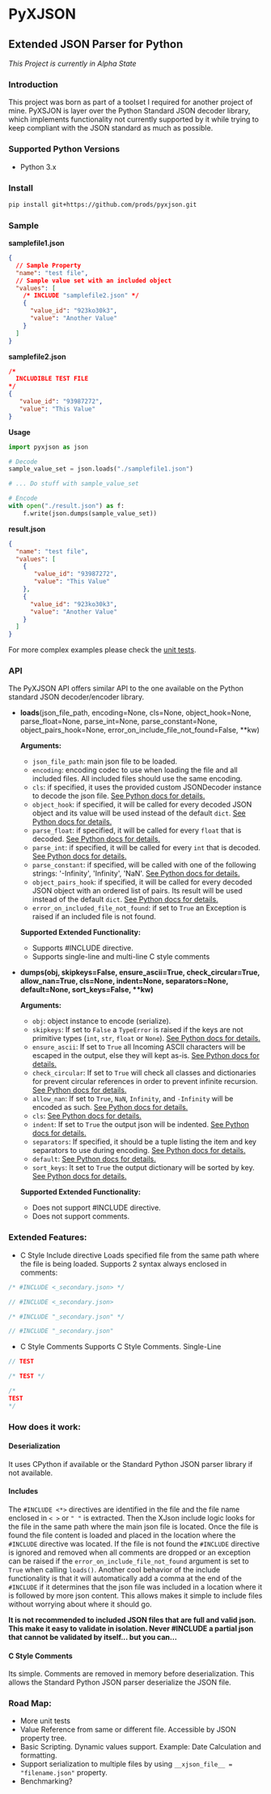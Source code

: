 # PyXJSON 
## Extended JSON Parser for Python

*This Project is currently in Alpha State*

### Introduction
This project was born as part of a toolset I required for another project of mine. PyXSJON is layer over the Python Standard JSON decoder library, which implements functionality not currently supported by it while trying to keep compliant with the JSON standard as much as possible.

### Supported Python Versions
- Python 3.x

### Install

```sh
pip install git+https://github.com/prods/pyxjson.git
```

### Sample

**samplefile1.json**
```json
{
  // Sample Property
  "name": "test file",
  // Sample value set with an included object
  "values": [
    /* INCLUDE "samplefile2.json" */
    {
      "value_id": "923ko30k3",
      "value": "Another Value"
    }
  ]
}
```

**samplefile2.json**
```json
/*
  INCLUDIBLE TEST FILE
*/
{
   "value_id": "93987272",
   "value": "This Value"
}
```

**Usage**
```python
import pyxjson as json

# Decode
sample_value_set = json.loads("./samplefile1.json")

# ... Do stuff with sample_value_set

# Encode
with open("./result.json") as f:
    f.write(json.dumps(sample_value_set))

```

**result.json**
```json
{
  "name": "test file",
  "values": [
    {
       "value_id": "93987272",
       "value": "This Value"
    },
    {
      "value_id": "923ko30k3",
      "value": "Another Value"
    }
  ]
}
```

For more complex examples please check the [unit tests](https://github.com/prods/xjson/tree/master/tests).


### API
The PyXJSON API offers similar API to the one available on the Python standard JSON decoder/encoder library. 

* **loads**(json_file_path, encoding=None, cls=None, object_hook=None, parse_float=None,
          parse_int=None, parse_constant=None, object_pairs_hook=None, error_on_include_file_not_found=False, \*\*kw)
          
  **Arguments:**
  - `json_file_path`: main json file to be loaded.
  - `encoding`: encoding codec to use when loading the file and all included files. All included files should use the same encoding.
  - `cls`: if specified, it uses the provided custom JSONDecoder instance to decode the json file. [See Python docs for details.](https://docs.python.org/3/library/json.html#json.JSONDecoder)
  - `object_hook`: if specified, it will be called for every decoded JSON object and its value will be used instead of the default `dict`. [See Python docs for details.](https://docs.python.org/3/library/json.html#json.JSONDecoder)
  - `parse_float`: if specified, it will be called for every `float` that is decoded. [See Python docs for details.](https://docs.python.org/3/library/json.html#json.JSONDecoder)
  - `parse_int`: if specified, it will be called for every `int` that is decoded. [See Python docs for details.](https://docs.python.org/3/library/json.html#json.JSONDecoder)
  - `parse_constant`: if specified, will be called with one of the following strings: '-Infinity', 'Infinity', 'NaN'. [See Python docs for details.](https://docs.python.org/3/library/json.html#json.JSONDecoder)
  - `object_pairs_hook`: if specified, it will be called for every decoded JSON object with an ordered list of pairs. Its result will be used instead of the default `dict`. [See Python docs for details.](https://docs.python.org/3/library/json.html#json.JSONDecoder)
  - `error_on_included_file_not_found`: if set to `True` an Exception is raised if an included file is not found.
  
  **Supported Extended Functionality:**
   - Supports #INCLUDE directive. 
   - Supports single-line and multi-line C style comments
   
* **dumps(obj, skipkeys=False, ensure_ascii=True, check_circular=True,
          allow_nan=True, cls=None, indent=None, separators=None,
          default=None, sort_keys=False, \*\*kw)**
          
  **Arguments:**
  - `obj`: object instance to encode (serialize).
  - `skipkeys`: If set to `False` a `TypeError` is raised if the keys are not primitive types (`int`, `str`, `float` or `None`). [See Python docs for details.](https://docs.python.org/3/library/json.html#json.JSONEncoder)
  - `ensure_ascii`: If set to `True` all Incoming ASCII characters will be escaped in the output, else they will kept as-is. [See Python docs for details.](https://docs.python.org/3/library/json.html#json.JSONEncoder)
  - `check_circular`: If set to `True` will check all classes and dictionaries for prevent circular references in order to prevent infinite recursion. [See Python docs for details.](https://docs.python.org/3/library/json.html#json.JSONEncoder)
  - `allow_nan`: If set to `True`, `NaN`, `Infinity`, and `-Infinity` will be encoded as such. [See Python docs for details.](https://docs.python.org/3/library/json.html#json.JSONEncoder)
  - `cls`: [See Python docs for details.](https://docs.python.org/3/library/json.html#json.JSONEncoder)
  - `indent`: If set to `True` the output json will be indented. [See Python docs for details.](https://docs.python.org/3/library/json.html#json.JSONEncoder)
  - `separators`: If specified, it should be a tuple listing the item and key separators to use during encoding. [See Python docs for details.](https://docs.python.org/3/library/json.html#json.JSONEncoder)
  - `default`: [See Python docs for details.](https://docs.python.org/3/library/json.html#json.JSONEncoder.default)
  - `sort_keys`: It set to `True` the output dictionary will be sorted by key. [See Python docs for details.](https://docs.python.org/3/library/json.html#json.JSONEncoder)
          
  **Supported Extended Functionality:**
  - Does not support #INCLUDE directive.
  - Does not support comments.

### Extended Features:
 * C Style Include directive
 Loads specified file from the same path where the file is being loaded.
 Supports 2 syntax always enclosed in comments:
 ```c
/* #INCLUDE <_secondary.json> */

// #INCLUDE <_secondary.json>

/* #INCLUDE "_secondary.json" */

// #INCLUDE "_secondary.json"
```

* C Style Comments
Supports C Style Comments.
Single-Line
```c
// TEST

/* TEST */
```

```c
/* 
TEST
*/
```

### How does it work:

#### Deserialization
It uses CPython if available or the Standard Python JSON parser library if not available.

#### Includes
The `#INCLUDE <*>` directives are identified in the file and the file name enclosed in `< >` or `" "` is extracted. Then the XJson include logic looks for the file in the same path where the main json file is located. Once the file is found the file content is loaded and placed in the location where the `#INCLUDE` directive was located. If the file is not found the `#INCLUDE` directive is ignored and removed when all comments are dropped or an exception can be raised if the `error_on_include_file_not_found` argument is set to `True` when calling `loads()`. Another cool behavior of the include functionality is that it will automatically add a comma at the end of the `#INCLUDE` if it determines that the json file was included in a location where it is followed by more json content. This allows makes it simple to include files without worrying about where it should go.

**It is not recommended to included JSON files that are full and valid json. This make it easy to validate in isolation. Never #INCLUDE a partial json that cannot be validated by itself... but you can...** 

#### C Style Comments
Its simple. Comments are removed in memory before deserialization. This allows the Standard Python JSON parser deserialize the JSON file.

### Road Map:
* More unit tests
* Value Reference from same or different file. Accessible by JSON property tree.
* Basic Scripting. Dynamic values support. Example: Date Calculation and formatting.
* Support serialization to multiple files by using `__xjson_file__ = "filename.json"` property.
* Benchmarking?


